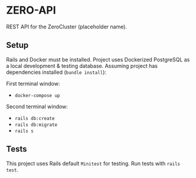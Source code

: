 # ZERO-API

REST API for the ZeroCluster (placeholder name).

## Setup

Rails and Docker must be installed. Project uses Dockerized PostgreSQL as a local development & testing database. Assuming project has dependencies installed (`bundle install`):

First terminal window:

- `docker-compose up`

Second terminal window:

- `rails db:create`
- `rails db:migrate`
- `rails s`

## Tests

This project uses Rails default `Minitest` for testing. Run tests with `rails test`.
